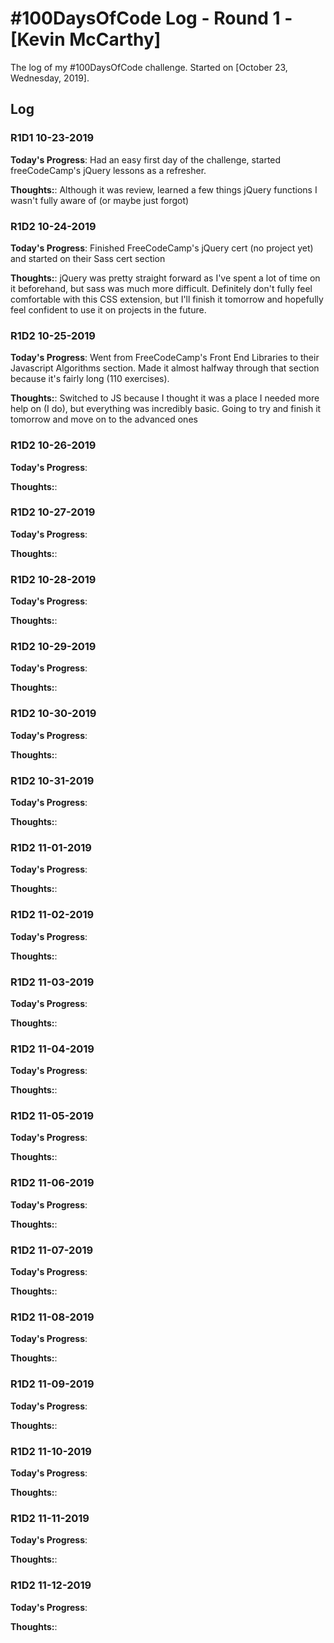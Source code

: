 # #100DaysOfCode Log - Round 1 - [Kevin McCarthy]

The log of my #100DaysOfCode challenge. Started on [October 23, Wednesday, 2019].

## Log

### R1D1 10-23-2019
**Today's Progress**: Had an easy first day of the challenge, started freeCodeCamp's jQuery lessons as a refresher. 

**Thoughts:**: Although it was review, learned a few things jQuery functions I wasn't fully aware of (or maybe just forgot)

### R1D2 10-24-2019
**Today's Progress**: Finished FreeCodeCamp's jQuery cert (no project yet) and started on their Sass cert section    

**Thoughts:**: jQuery was pretty straight forward as I've spent a lot of time on it beforehand, but sass was much more difficult.
Definitely don't fully feel comfortable with this CSS extension, but I'll finish it tomorrow and hopefully feel confident to use 
it on projects in the future.

### R1D2 10-25-2019
**Today's Progress**: Went from FreeCodeCamp's Front End Libraries to their Javascript Algorithms section. Made it almost halfway through that section because it's fairly long (110 exercises). 

**Thoughts:**: Switched to JS because I thought it was a place I needed more help on (I do), but everything was incredibly basic. Going to try and finish it tomorrow and move on to the advanced ones

### R1D2 10-26-2019
**Today's Progress**: 

**Thoughts:**: 

### R1D2 10-27-2019
**Today's Progress**: 

**Thoughts:**: 

### R1D2 10-28-2019
**Today's Progress**: 

**Thoughts:**: 

### R1D2 10-29-2019
**Today's Progress**: 

**Thoughts:**: 

### R1D2 10-30-2019
**Today's Progress**: 

**Thoughts:**: 

### R1D2 10-31-2019
**Today's Progress**: 

**Thoughts:**: 

### R1D2 11-01-2019
**Today's Progress**: 

**Thoughts:**: 

### R1D2 11-02-2019
**Today's Progress**: 

**Thoughts:**: 

### R1D2 11-03-2019
**Today's Progress**: 

**Thoughts:**: 

### R1D2 11-04-2019
**Today's Progress**: 

**Thoughts:**: 

### R1D2 11-05-2019
**Today's Progress**: 

**Thoughts:**: 

### R1D2 11-06-2019
**Today's Progress**: 

**Thoughts:**: 

### R1D2 11-07-2019
**Today's Progress**: 

**Thoughts:**: 

### R1D2 11-08-2019
**Today's Progress**: 

**Thoughts:**: 

### R1D2 11-09-2019
**Today's Progress**: 

**Thoughts:**: 

### R1D2 11-10-2019
**Today's Progress**: 

**Thoughts:**: 

### R1D2 11-11-2019
**Today's Progress**: 

**Thoughts:**: 

### R1D2 11-12-2019
**Today's Progress**: 

**Thoughts:**: 



